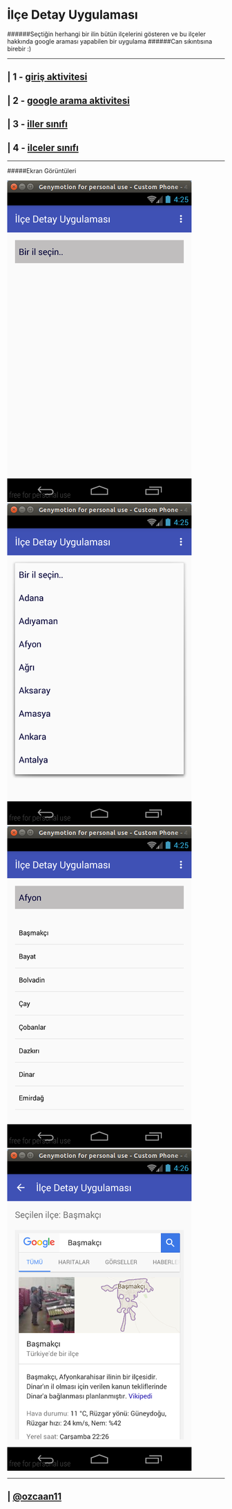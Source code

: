 # İlçe Detay Uygulaması


######Seçtiğin herhangi bir ilin bütün ilçelerini gösteren ve bu ilçeler hakkında google araması yapabilen bir uygulama
######Can sıkıntısına birebir :)

----------------------
| 1 - [giriş aktivitesi](app/src/main/java/com/ozcaan11/l50/ilcedetayuygulamasi/MainActivity.java)
----

| 2 - [google arama aktivitesi](app/src/main/java/com/ozcaan11/l50/ilcedetayuygulamasi/Main2Activity.java)
----

| 3 - [iller sınıfı](app/src/main/java/com/ozcaan11/l50/ilcedetayuygulamasi/Iller.java)
----

| 4 - [ilceler sınıfı](app/src/main/java/com/ozcaan11/l50/ilcedetayuygulamasi/Ilceler.java)
----

---------

#####Ekran Görüntüleri

![1](screenshots/1.png)
![2](screenshots/2.png)
![3](screenshots/3.png)
![4](screenshots/4.png)


----------------------

| [@ozcaan11](https://www.twitter.com/ozcaan11)
----
